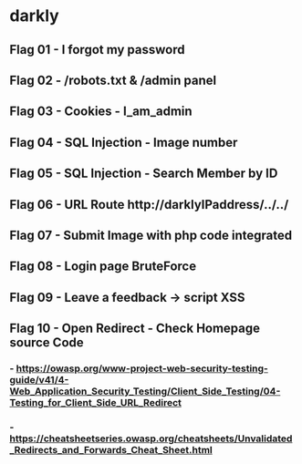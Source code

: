# darkly

## Flag 01 - I forgot my password
## Flag 02 - /robots.txt & /admin panel
## Flag 03 - Cookies - I_am_admin
## Flag 04 - SQL Injection - Image number
## Flag 05 - SQL Injection - Search Member by ID
## Flag 06 - URL Route http://darklyIPaddress/../../
## Flag 07 - Submit Image with php code integrated
## Flag 08 - Login page BruteForce
## Flag 09 - Leave a feedback -> script XSS
## Flag 10 - Open Redirect - Check Homepage source Code
### - https://owasp.org/www-project-web-security-testing-guide/v41/4-Web_Application_Security_Testing/Client_Side_Testing/04-Testing_for_Client_Side_URL_Redirect
### - https://cheatsheetseries.owasp.org/cheatsheets/Unvalidated_Redirects_and_Forwards_Cheat_Sheet.html
